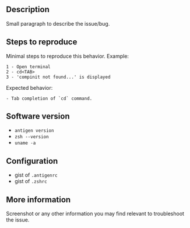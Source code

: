 Description
-----------

Small paragraph to describe the issue/bug.


Steps to reproduce
------------------

Minimal steps to reproduce this behavior. Example:

    1 - Open terminal
    2 - cd<TAB>
    3 - 'compinit not found...' is displayed

Expected behavior:

    - Tab completion of `cd` command.
 

## Software version

- `antigen version`
- `zsh --version`
- `uname -a`

## Configuration

- gist of `.antigenrc`
- gist of `.zshrc`

## More information

Screenshot or any other information you may find relevant to troubleshoot the issue.
